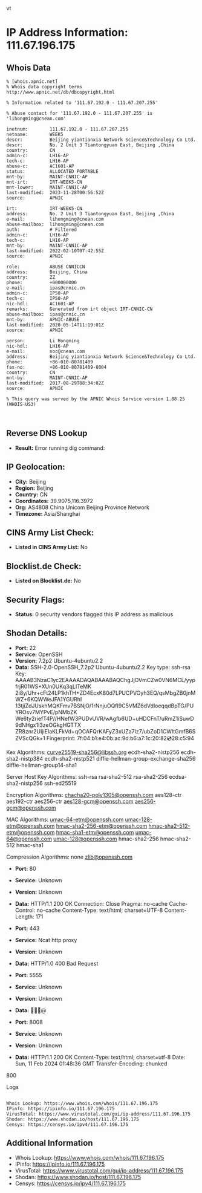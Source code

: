 vt
# IP Address Information: 111.67.196.175

## Whois Data
```
% [whois.apnic.net]
% Whois data copyright terms    http://www.apnic.net/db/dbcopyright.html

% Information related to '111.67.192.0 - 111.67.207.255'

% Abuse contact for '111.67.192.0 - 111.67.207.255' is 'lihongming@cnean.com'

inetnum:        111.67.192.0 - 111.67.207.255
netname:        WEEK5
descr:          Beijing yiantianxia Network Science&Technology Co Ltd.
descr:          No. 2 Unit 3 Tiantongyuan East, Beijing ,China
country:        CN
admin-c:        LH16-AP
tech-c:         LH16-AP
abuse-c:        AC1601-AP
status:         ALLOCATED PORTABLE
mnt-by:         MAINT-CNNIC-AP
mnt-irt:        IRT-WEEK5-CN
mnt-lower:      MAINT-CNNIC-AP
last-modified:  2023-11-28T00:56:52Z
source:         APNIC

irt:            IRT-WEEK5-CN
address:        No. 2 Unit 3 Tiantongyuan East, Beijing ,China
e-mail:         lihongming@cnean.com
abuse-mailbox:  lihongming@cnean.com
auth:           # Filtered
admin-c:        LH16-AP
tech-c:         LH16-AP
mnt-by:         MAINT-CNNIC-AP
last-modified:  2022-02-10T07:42:55Z
source:         APNIC

role:           ABUSE CNNICCN
address:        Beijing, China
country:        ZZ
phone:          +000000000
e-mail:         ipas@cnnic.cn
admin-c:        IP50-AP
tech-c:         IP50-AP
nic-hdl:        AC1601-AP
remarks:        Generated from irt object IRT-CNNIC-CN
abuse-mailbox:  ipas@cnnic.cn
mnt-by:         APNIC-ABUSE
last-modified:  2020-05-14T11:19:01Z
source:         APNIC

person:         Li Hongming
nic-hdl:        LH16-AP
e-mail:         noc@cnean.com
address:        Beijing yiantianxia Network Science&Technology Co Ltd.
phone:          +86-010-80781409
fax-no:         +86-010-80781409-8004
country:        CN
mnt-by:         MAINT-CNNIC-AP
last-modified:  2017-08-29T08:34:02Z
source:         APNIC

% This query was served by the APNIC Whois Service version 1.88.25 (WHOIS-US3)



```
## Reverse DNS Lookup
- **Result:** Error running dig command: 

## IP Geolocation:
- **City:** Beijing
- **Region:** Beijing
- **Country:** CN
- **Coordinates:** 39.9075,116.3972
- **Org:** AS4808 China Unicom Beijing Province Network
- **Timezone:** Asia/Shanghai

## CINS Army List Check:
- **Listed in CINS Army List:** 
No

## Blocklist.de Check:
- **Listed on Blocklist.de:** 
No

## Security Flags:
- **Status:** 0 security vendors flagged this IP address as malicious

## Shodan Details:
- **Port:** 22
- **Service:** OpenSSH
- **Version:** 7.2p2 Ubuntu-4ubuntu2.2
- **Data:** SSH-2.0-OpenSSH_7.2p2 Ubuntu-4ubuntu2.2
Key type: ssh-rsa
Key: AAAAB3NzaC1yc2EAAAADAQABAAABAQChgJjOVmCZw0VN6MCL/yypfrjR01WS+XUn0UKq3qLITeMK
2i8y/Uhr+cFt24LP1khTH+ZD4EcxK80d7LPUCPVOyh3EQ/qsMbgZB0jnMWZ+6KQWWeJFA1YGURhI
13tjiZdJUskhMQKFmv7BSNjO/1rNnjuOQfI9C5VMZ6dVdloeqqdBpTG/PUYROsv7MYPvE/pNMbZK
We6ty2riefT4P//HNefW3PUDvUVR/wAgfb6UD+uHDCFnT/uRmZ1iSuwD9dNHgx1I3zeOGkgHGTTX
ZR8znr2UIjiEIaKLFkVd+qOCAFQrKAFyZ3xUZa7Iz7/ubZoD1CWltGmfB6SZVScQGk+1
Fingerprint: 7f:04:b1:e4:0b:ac:9d:b6:a7:1c:20:82:cd:28:c5:94

Kex Algorithms:
	curve25519-sha256@libssh.org
	ecdh-sha2-nistp256
	ecdh-sha2-nistp384
	ecdh-sha2-nistp521
	diffie-hellman-group-exchange-sha256
	diffie-hellman-group14-sha1

Server Host Key Algorithms:
	ssh-rsa
	rsa-sha2-512
	rsa-sha2-256
	ecdsa-sha2-nistp256
	ssh-ed25519

Encryption Algorithms:
	chacha20-poly1305@openssh.com
	aes128-ctr
	aes192-ctr
	aes256-ctr
	aes128-gcm@openssh.com
	aes256-gcm@openssh.com

MAC Algorithms:
	umac-64-etm@openssh.com
	umac-128-etm@openssh.com
	hmac-sha2-256-etm@openssh.com
	hmac-sha2-512-etm@openssh.com
	hmac-sha1-etm@openssh.com
	umac-64@openssh.com
	umac-128@openssh.com
	hmac-sha2-256
	hmac-sha2-512
	hmac-sha1

Compression Algorithms:
	none
	zlib@openssh.com


- **Port:** 80
- **Service:** Unknown
- **Version:** Unknown
- **Data:** HTTP/1.1 200 OK
Connection: Close
Pragma: no-cache
Cache-Control: no-cache
Content-Type: text/html; charset=UTF-8
Content-Length: 171



- **Port:** 443
- **Service:** Ncat http proxy
- **Version:** Unknown
- **Data:** HTTP/1.0 400 Bad Request



- **Port:** 5555
- **Service:** Unknown
- **Version:** Unknown
- **Data:**           @ 

- **Port:** 8008
- **Service:** Unknown
- **Version:** Unknown
- **Data:** HTTP/1.1 200 OK
Content-Type: text/html; charset=utf-8
Date: Sun, 11 Feb 2024 01:48:36 GMT
Transfer-Encoding: chunked

800


<!DOCTYPE html>
<html lang="zh-CN">

<head>
    <meta charset="UTF-8">
    <meta name="viewport" content="width=device-width, initial-scale=1.0">
    <meta http-equiv="X-UA-Compatible" content="ie=edge">
    <meta content="telephone=no" name="format-detection">
    <title>木韩网络服务器探针</title>
    <link rel="stylesheet" type="text/css"
        href="https://cdn.staticfile.org/semantic-ui/2.4.1/semantic.min.css">
    <link href="https://cdn.staticfile.org/font-logos/0.17/font-logos.min.css" type="text/css"
        rel="stylesheet" />
    <link href="https://cdn.staticfile.org/bootstrap-icons/1.10.3/font/bootstrap-icons.css" type="text/css"
        rel="stylesheet" />
    <link rel="stylesheet" type="text/css" href="/static/semantic-ui-alerts.min.css">
    <link rel="stylesheet" type="text/css" href="/static/main.css?v2022042314">
    <link rel="shortcut icon" type="im

## Logs
```

Whois Lookup: https://www.whois.com/whois/111.67.196.175
IPinfo: https://ipinfo.io/111.67.196.175
VirusTotal: https://www.virustotal.com/gui/ip-address/111.67.196.175
Shodan: https://www.shodan.io/host/111.67.196.175
Censys: https://censys.io/ipv4/111.67.196.175

```
## Additional Information
- Whois Lookup: https://www.whois.com/whois/111.67.196.175
- IPinfo: https://ipinfo.io/111.67.196.175
- VirusTotal: https://www.virustotal.com/gui/ip-address/111.67.196.175
- Shodan: https://www.shodan.io/host/111.67.196.175
- Censys: https://censys.io/ipv4/111.67.196.175

